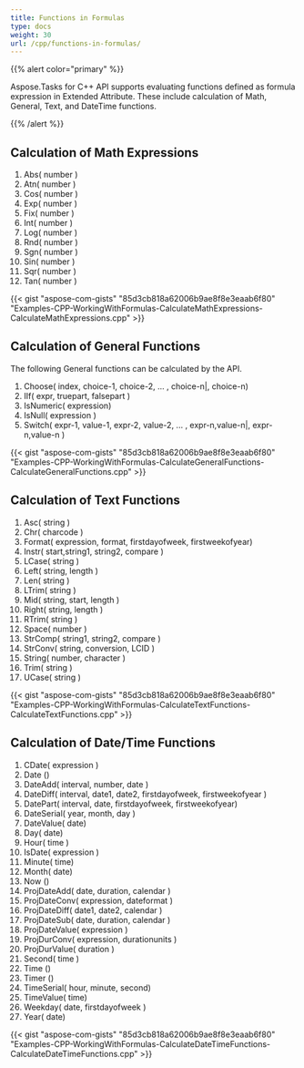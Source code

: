 ```yaml
---
title: Functions in Formulas
type: docs
weight: 30
url: /cpp/functions-in-formulas/
---
```


{{% alert color="primary" %}} 

Aspose.Tasks for C++ API supports evaluating functions defined as formula expression in Extended Attribute. These include calculation of Math, General, Text, and DateTime functions.

{{% /alert %}} 
## **Calculation of Math Expressions**
1. Abs( number )
2. Atn( number )
3. Cos( number )
4. Exp( number )
5. Fix( number )
6. Int( number )
7. Log( number )
8. Rnd( number )
9. Sgn( number )
10. Sin( number )
11. Sqr( number )
12. Tan( number )

{{< gist "aspose-com-gists" "85d3cb818a62006b9ae8f8e3eaab6f80" "Examples-CPP-WorkingWithFormulas-CalculateMathExpressions-CalculateMathExpressions.cpp" >}}
## **Calculation of General Functions**
The following General functions can be calculated by the API.

1. Choose( index, choice-1, choice-2, ... , choice-n|, choice-n)
2. IIf( expr, truepart, falsepart )
3. IsNumeric( expression)
4. IsNull( expression )
5. Switch( expr-1, value-1\, expr-2, value-2, ... , expr-n,value-n|, expr-n,value-n )

{{< gist "aspose-com-gists" "85d3cb818a62006b9ae8f8e3eaab6f80" "Examples-CPP-WorkingWithFormulas-CalculateGeneralFunctions-CalculateGeneralFunctions.cpp" >}}
## **Calculation of Text Functions**
1. Asc( string )
2. Chr( charcode )
3. Format( expression, format, firstdayofweek, firstweekofyear)
4. Instr( start,string1, string2, compare )
5. LCase( string )
6. Left( string, length )
7. Len( string )
8. LTrim( string )
9. Mid( string, start, length )
10. Right( string, length )
11. RTrim( string )
12. Space( number )
13. StrComp( string1, string2, compare )
14. StrConv( string, conversion, LCID )
15. String( number, character )
16. Trim( string )
17. UCase( string )

{{< gist "aspose-com-gists" "85d3cb818a62006b9ae8f8e3eaab6f80" "Examples-CPP-WorkingWithFormulas-CalculateTextFunctions-CalculateTextFunctions.cpp" >}}
## **Calculation of Date/Time Functions**
1. CDate( expression )
2. Date ()
3. DateAdd( interval, number, date )
4. DateDiff( interval, date1, date2\, firstdayofweek, firstweekofyear )
5. DatePart( interval, date\, firstdayofweek, firstweekofyear)
6. DateSerial( year, month, day )
7. DateValue( date)
8. Day( date)
9. Hour( time )
10. IsDate( expression )
11. Minute( time)
12. Month( date)
13. Now ()
14. ProjDateAdd( date, duration, calendar )
15. ProjDateConv( expression, dateformat )
16. ProjDateDiff( date1, date2, calendar )
17. ProjDateSub( date, duration, calendar )
18. ProjDateValue( expression )
19. ProjDurConv( expression, durationunits )
20. ProjDurValue( duration )
21. Second( time )
22. Time ()
23. Timer ()
24. TimeSerial( hour, minute, second)
25. TimeValue( time)
26. Weekday( date, firstdayofweek )
27. Year( date)

{{< gist "aspose-com-gists" "85d3cb818a62006b9ae8f8e3eaab6f80" "Examples-CPP-WorkingWithFormulas-CalculateDateTimeFunctions-CalculateDateTimeFunctions.cpp" >}}
